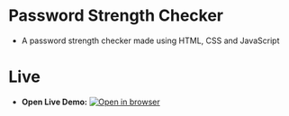 # Password Strength Checker
 - A password strength checker made using HTML, CSS and JavaScript
   
# Live
 - **Open Live Demo:** [![Open in browser](https://img.shields.io/badge/Open_in_browser-online_at_https_nebeyoumusie_github_io_email_subscription_--_svg?style=for-the-badge)](https://nebeyoumusie.github.io/email-subscription/)


